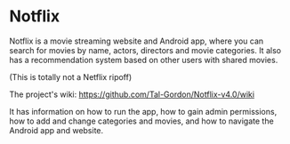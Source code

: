 # Notflix

Notflix is a movie streaming website and Android app, where you can search for movies by name, actors, directors and movie categories.
It also has a recommendation system based on other users with shared movies.

(This is totally not a Netflix ripoff)

The project's wiki: https://github.com/Tal-Gordon/Notflix-v4.0/wiki

It has information on how to run the app, how to gain admin permissions, how to add and change categories and movies, and how to navigate the Android app and website.

